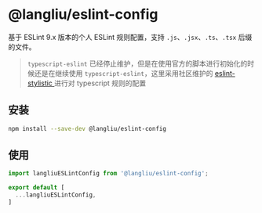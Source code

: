 # @langliu/eslint-config

基于 ESLint 9.x 版本的个人 ESLint 规则配置，支持 `.js`、`.jsx`、`.ts`、`.tsx` 后缀的文件。

> `typescript-eslint` 已经停止维护，但是在使用官方的脚本进行初始化的时候还是在继续使用 `typescript-eslint`，这里采用社区维护的 [eslint-stylistic
> ](https://github.com/eslint-stylistic/eslint-stylistic) 进行对 typescript 规则的配置

## 安装

```bash
npm install --save-dev @langliu/eslint-config
```

## 使用

```js
import langliuESLintConfig from '@langliu/eslint-config';

export default [
  ...langliuESLintConfig,
]
```
